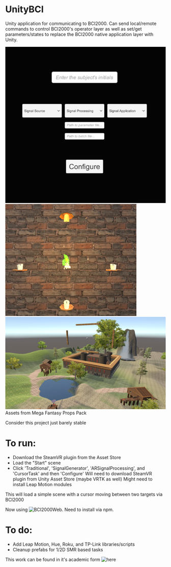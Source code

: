 # UnityBCI

Unity application for communicating to BCI2000. Can send local/remote commands to control BCI2000's operator layer as well as set/get parameters/states to replace the BCI2000 native application layer with Unity.

![alt text](/Media/GUI.PNG)
![alt text](/Media/1.PNG)
![alt text](/Media/3.PNG)
Assets from Mega Fantasy Props Pack



Consider this project just barely stable

# To run:
- Download the SteamVR plugin from the Asset Store
- Load the "Start" scene
- Click 'Traditional', 'SignalGenerator', 'ARSignalProcessing', and 'CursorTask' and then 'Configure'
Will need to download SteamVR plugin from Unity Asset Store (maybe VRTK as well)
Might need to install Leap Motion modules

This will load a simple scene with a cursor moving between two targets via BCI2000

Now using ![BCI2000Web](https://github.com/cronelab/bci2000web). Need to install via npm.

# To do:
- Add Leap Motion, Hue, Roku, and TP-Link libraries/scripts
- Cleanup prefabs for 1/2D SMR based tasks


This work can be found in it's academic form ![here](https://ieeexplore.ieee.org/document/8302482/)
